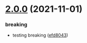 # [2.0.0](https://github.com/eoludotun-harrys/foo/compare/v1.0.0...v2.0.0) (2021-11-01)


### breaking

* testing breaking ([efd8043](https://github.com/eoludotun-harrys/foo/commit/efd804309bae826b8597a05311853d4fa597507f))
